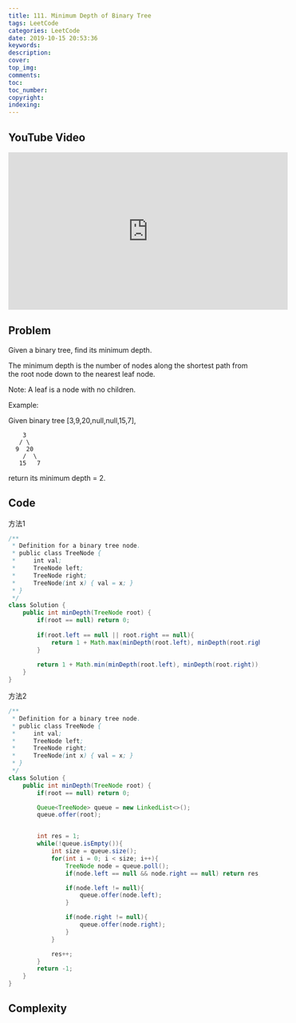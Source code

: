 ```yaml
---
title: 111. Minimum Depth of Binary Tree
tags: LeetCode
categories: LeetCode
date: 2019-10-15 20:53:36
keywords:
description:
cover:
top_img:
comments:
toc:
toc_number:
copyright:
indexing:
---
```

## YouTube Video
<iframe width="560" height="315" src="https://www.youtube.com/embed/Yio16ATjGYM" frameborder="0" allow="accelerometer; autoplay; encrypted-media; gyroscope; picture-in-picture" allowfullscreen></iframe>

## Problem
Given a binary tree, find its minimum depth.

The minimum depth is the number of nodes along the shortest path from the root node down to the nearest leaf node.

Note: A leaf is a node with no children.

Example:

Given binary tree [3,9,20,null,null,15,7],
```
    3
   / \
  9  20
    /  \
   15   7
```
return its minimum depth = 2.

## Code
方法1
```java
/**
 * Definition for a binary tree node.
 * public class TreeNode {
 *     int val;
 *     TreeNode left;
 *     TreeNode right;
 *     TreeNode(int x) { val = x; }
 * }
 */
class Solution {
    public int minDepth(TreeNode root) {
        if(root == null) return 0;
        
        if(root.left == null || root.right == null){
            return 1 + Math.max(minDepth(root.left), minDepth(root.right));
        }
        
        return 1 + Math.min(minDepth(root.left), minDepth(root.right));
    }
}
```

方法2
```java
/**
 * Definition for a binary tree node.
 * public class TreeNode {
 *     int val;
 *     TreeNode left;
 *     TreeNode right;
 *     TreeNode(int x) { val = x; }
 * }
 */
class Solution {
    public int minDepth(TreeNode root) {
        if(root == null) return 0;

        Queue<TreeNode> queue = new LinkedList<>();
        queue.offer(root);


        int res = 1;
        while(!queue.isEmpty()){
            int size = queue.size();
            for(int i = 0; i < size; i++){
                TreeNode node = queue.poll();
                if(node.left == null && node.right == null) return res;

                if(node.left != null){
                    queue.offer(node.left);
                }

                if(node.right != null){
                    queue.offer(node.right);
                }
            }

            res++;
        }
        return -1;
    }
}
```

## Complexity
